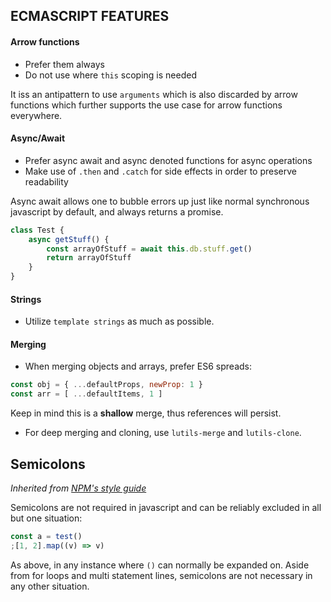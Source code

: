 
## ECMASCRIPT FEATURES

#### Arrow functions
- Prefer them always
- Do not use where `this` scoping is needed

It iss an antipattern to use `arguments` which is also discarded by arrow functions which further supports the use case for arrow functions everywhere.

#### Async/Await
- Prefer async await and async denoted functions for async operations
- Make use of `.then` and `.catch` for side effects in order to preserve readability

Async await allows one to bubble errors up just like normal synchronous javascript by default, and always returns a promise.

```js
class Test {
    async getStuff() {
        const arrayOfStuff = await this.db.stuff.get()
        return arrayOfStuff
    }
}
```

#### Strings
- Utilize `template strings` as much as possible.

#### Merging
- When merging objects and arrays, prefer ES6 spreads:
```js
const obj = { ...defaultProps, newProp: 1 }
const arr = [ ...defaultItems, 1 ]
```

Keep in mind this is a **shallow** merge, thus references will persist.
- For deep merging and cloning, use `lutils-merge` and `lutils-clone`.

## Semicolons
*Inherited from [NPM's style guide](https://docs.npmjs.com/misc/coding-style)*

Semicolons are not required in javascript and can be reliably excluded in all but one situation:

```js
const a = test()
;[1, 2].map((v) => v)
```
As above, in any instance where `()` can normally be expanded on.
Aside from for loops and multi statement lines, semicolons are not necessary in any other situation.
